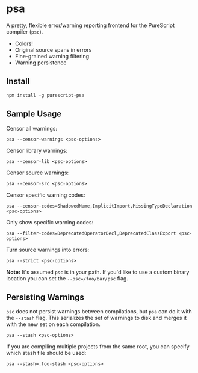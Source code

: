 psa
===

A pretty, flexible error/warning reporting frontend for the PureScript compiler
(`psc`).

* Colors!
* Original source spans in errors
* Fine-grained warning filtering
* Warning persistence

Install
-------

```
npm install -g purescript-psa
```

Sample Usage
------------

Censor all warnings:
```
psa --censor-warnings <psc-options>
```

Censor library warnings:
```
psa --censor-lib <psc-options>
```

Censor source warnings:
```
psa --censor-src <psc-options>
```

Censor specific warning codes:
```
psa --censor-codes=ShadowedName,ImplicitImport,MissingTypeDeclaration <psc-options>
```

Only show specific warning codes:
```
psa --filter-codes=DeprecatedOperatorDecl,DeprecatedClassExport <psc-options>
```

Turn source warnings into errors:
```
psa --strict <psc-options>
```

**Note:** It's assumed `psc` is in your path. If you'd like to use a custom
binary location you can set the `--psc=/foo/bar/psc` flag.

Persisting Warnings
-------------------

`psc` does not persist warnings between compilations, but `psa` can do it with
the `--stash` flag. This serializes the set of warnings to disk and merges it
with the new set on each compilation.

```
psa --stash <psc-options>
```

If you are compiling multiple projects from the same root, you can specify
which stash file should be used:

```
psa --stash=.foo-stash <psc-options>
```
